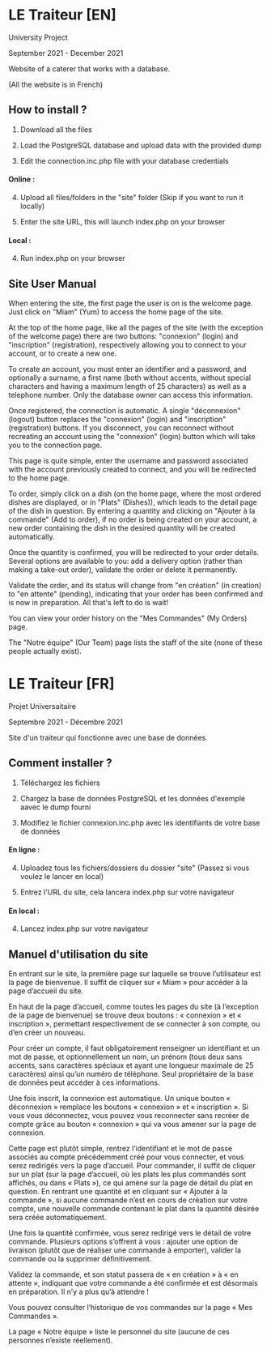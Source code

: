 # LE Traiteur [EN]

University Project

September 2021 - December 2021

Website of a caterer that works with a database.

(All the website is in French)

## How to install ?

1. Download all the files

2. Load the PostgreSQL database and upload data with the provided dump

3. Edit the connection.inc.php file with your database credentials

#### Online :

4. Upload all files/folders in the "site" folder (Skip if you want to run it locally)

5. Enter the site URL, this will launch index.php on your browser

#### Local :

4. Run index.php on your browser

## Site User Manual

When entering the site, the first page the user is on is the welcome page. Just click on "Miam" (Yum) to access the home page of the site.

At the top of the home page, like all the pages of the site (with the exception of the welcome page) there are two buttons: "connexion" (login) and "inscription" (registration), respectively allowing you to connect to your account, or to create a new one.

To create an account, you must enter an identifier and a password, and optionally a surname, a first name (both without accents, without special characters and having a maximum length of 25 characters) as well as a telephone number. Only the database owner can access this information.

Once registered, the connection is automatic. A single "déconnexion" (logout) button replaces the "connexion" (login) and "inscription" (registration) buttons. If you disconnect, you can reconnect without recreating an account using the "connexion" (login) button which will take you to the connection page.

This page is quite simple, enter the username and password associated with the account previously created to connect, and you will be redirected to the home page.

To order, simply click on a dish (on the home page, where the most ordered dishes are displayed, or in "Plats" (Dishes)), which leads to the detail page of the dish in question. By entering a quantity and clicking on "Ajouter à la commande" (Add to order), if no order is being created on your account, a new order containing the dish in the desired quantity will be created automatically.

Once the quantity is confirmed, you will be redirected to your order details. Several options are available to you: add a delivery option (rather than making a take-out order), validate the order or delete it permanently.

Validate the order, and its status will change from "en création" (in creation) to "en attente" (pending), indicating that your order has been confirmed and is now in preparation. All that's left to do is wait!

You can view your order history on the "Mes Commandes" (My Orders) page.

The "Notre équipe" (Our Team) page lists the staff of the site (none of these people actually exist).

# LE Traiteur [FR]

Projet Universaitaire

Septembre 2021 - Décembre 2021

Site d'un traiteur qui fonctionne avec une base de données.

## Comment installer ?

1. Téléchargez les fichiers

2. Chargez la base de données PostgreSQL et les données d'exemple aavec le dump fourni

3. Modifiez le fichier connexion.inc.php avec les identifiants de votre base de données

#### En ligne :

4. Uploadez tous les fichiers/dossiers du dossier "site"   (Passez si vous voulez le lancer en local)

5. Entrez l'URL du site, cela lancera index.php sur votre navigateur

#### En local :

4. Lancez index.php sur votre navigateur

## Manuel d'utilisation du site

En entrant sur le site, la première page sur laquelle se trouve l’utilisateur est la page de bienvenue. Il suffit de cliquer sur « Miam » pour accéder à la page d’accueil du site.

En haut de la page d’accueil, comme toutes les pages du site (à l’exception de la page de bienvenue) se trouve deux boutons : « connexion » et « inscription », permettant respectivement de se connecter à son compte, ou d’en créer un nouveau.

Pour créer un compte, il faut obligatoirement renseigner un identifiant et un mot de passe, et optionnellement un nom, un prénom (tous deux sans accents, sans caractères spéciaux et ayant une longueur maximale de 25 caractères) ainsi qu’un numéro de téléphone. Seul propriétaire de la base de données peut accéder à ces informations.

Une fois inscrit, la connexion est automatique. Un unique bouton « déconnexion » remplace les boutons « connexion » et « inscription ». Si vous vous déconnectez, vous pouvez vous reconnecter sans recréer de compte grâce au bouton « connexion » qui va vous amener sur la page de connexion.

Cette page est plutôt simple, rentrez l’identifiant et le mot de passe associés au compte précédemment créé pour vous connecter, et vous serez redirigés vers la page d’accueil.
Pour commander, il suffit de cliquer sur un plat (sur la page d’accueil, où les plats les plus commandés sont affichés, ou dans « Plats »), ce qui amène sur la page de détail du plat en question. En rentrant une quantité et en cliquant sur « Ajouter à la commande », si aucune commande n’est en cours de création sur votre compte, une nouvelle commande contenant le plat dans la quantité désirée sera créée automatiquement.

Une fois la quantité confirmée, vous serez redirigé vers le détail de votre commande. Plusieurs options s’offrent à vous : ajouter une option de livraison (plutôt que de réaliser une commande à emporter), valider la commande ou la supprimer définitivement.

Validez la commande, et son statut passera de « en création » à « en attente », indiquant que votre commande a été confirmée et est désormais en préparation. Il n’y a plus qu’à attendre !

Vous pouvez consulter l’historique de vos commandes sur la page « Mes Commandes ».

La page « Notre équipe » liste le personnel du site (aucune de ces personnes n’existe réellement).
